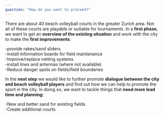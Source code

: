 ```yaml
---
question: "How do you want to proceed?"
---
```


There are about 40 beach volleyball courts in the greater Zurich area. 
Not all of these courts are playable or suitable for tournaments. 
In a **first phase**, we want to get an **overview of the existing situation** and work with the city to make the **first improvements**:  

-provide rakes/sand sliders  
-install information boards for field maintenance  
-Improve/replace netting systems  
-install lines and antennas (where not available)  
-Reduce danger spots on fields/field boundaries

  
  
In the **next step** we would like to further promote **dialogue between the city and beach volleyball players** and find out how we can help to promote the sport in the city.
In doing so, we want to tackle things that **need more lead time and planning**:  

-New and better sand for existing fields  
-Create additional courts
